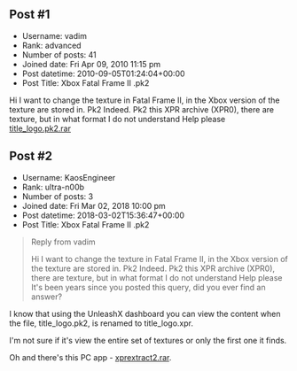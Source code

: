 ## Post #1
- Username: vadim
- Rank: advanced
- Number of posts: 41
- Joined date: Fri Apr 09, 2010 11:15 pm
- Post datetime: 2010-09-05T01:24:04+00:00
- Post Title: Xbox Fatal Frame II .pk2

Hi
I want to change the texture in Fatal Frame II, in the Xbox version of the texture are stored in. Pk2
Indeed. Pk2 this XPR archive (XPR0), there are texture, but in what format I do not understand
Help please
[title_logo.pk2.rar](https://xentaxbackup.github.io/file/3404_title_logo.pk2.rar)
## Post #2
- Username: KaosEngineer
- Rank: ultra-n00b
- Number of posts: 3
- Joined date: Fri Mar 02, 2018 10:00 pm
- Post datetime: 2018-03-02T15:36:47+00:00
- Post Title: Xbox Fatal Frame II .pk2

> Reply from vadim
>
> Hi
I want to change the texture in Fatal Frame II, in the Xbox version of the texture are stored in. Pk2
Indeed. Pk2 this XPR archive (XPR0), there are texture, but in what format I do not understand
Help please
It's been years since you posted this query, did you ever find an answer?

I know that using the UnleashX dashboard you can view the content when the file, title_logo.pk2, is renamed to title_logo.xpr.

I'm not sure if it's view the entire set of textures or only the first one it finds.

Oh and there's this PC app - [xprextract2.rar](http://www.the-eye.eu/public/xbins/XBOX/PC%20Based%20Applications/editors/_Game%20Editors/xprextract/xprextract2.rar).
